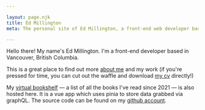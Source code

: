 ```yaml
---

layout: page.njk
title: Ed Millington
meta: The personal site of Ed Millington, a front-end web developer based in Vancouver, BC.

---
```


<p>
    Hello there! My name's Ed Millington. I'm a front-end developer based in Vancouver, British Columbia.
</p>
<p>
    This is a great place to find out more <a href="/pages/about-me">about me</a> and my work (if you're pressed for time, you can cut out the waffle and download <a href="/assets/ed-millington-cv.pdf" target="blank">my cv</a> directly!)
</p>
<p>
    My <a href="/pages/virtual-bookshelf" title="my virtual bookshelf">virtual bookshelf</a> — a list of all the books I've read since 2021 — is also hosted here. It is a vue app which uses pinia to store data grabbed via graphQL. The source code can be found on my <a href="https://github.com/mllngtn/edmill-11ty" title="my github account">github account</a>.
</p>
<!--
<p>
    Oh, by the way... did you know that this site scores 100% for page speed and accessibility in google lighthouse tests? It's true! <!--Why not find out <a href="/about-this-site" title="how i built this site">how I built it</a> using 11ty?
</p>
-->